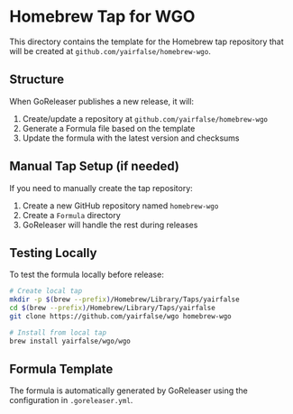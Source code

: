 # Homebrew Tap for WGO

This directory contains the template for the Homebrew tap repository that will be created at `github.com/yairfalse/homebrew-wgo`.

## Structure

When GoReleaser publishes a new release, it will:

1. Create/update a repository at `github.com/yairfalse/homebrew-wgo`
2. Generate a Formula file based on the template
3. Update the formula with the latest version and checksums

## Manual Tap Setup (if needed)

If you need to manually create the tap repository:

1. Create a new GitHub repository named `homebrew-wgo`
2. Create a `Formula` directory
3. GoReleaser will handle the rest during releases

## Testing Locally

To test the formula locally before release:

```bash
# Create local tap
mkdir -p $(brew --prefix)/Homebrew/Library/Taps/yairfalse
cd $(brew --prefix)/Homebrew/Library/Taps/yairfalse
git clone https://github.com/yairfalse/wgo homebrew-wgo

# Install from local tap
brew install yairfalse/wgo/wgo
```

## Formula Template

The formula is automatically generated by GoReleaser using the configuration in `.goreleaser.yml`.